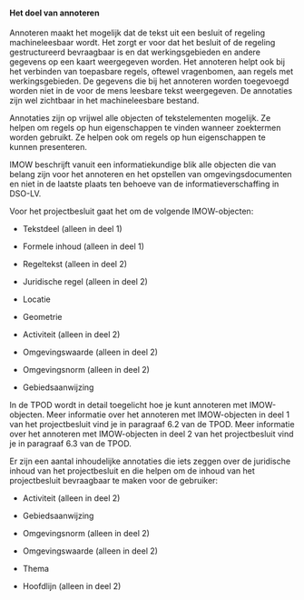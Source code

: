 #### Het doel van annoteren

Annoteren maakt het mogelijk dat de tekst uit een besluit of regeling
machineleesbaar wordt. Het zorgt er voor dat het besluit of de regeling
gestructureerd bevraagbaar is en dat werkingsgebieden en andere gegevens op een
kaart weergegeven worden. Het annoteren helpt ook bij het verbinden van
toepasbare regels, oftewel vragenbomen, aan regels met werkingsgebieden. De
gegevens die bij het annoteren worden toegevoegd worden niet in de voor de mens
leesbare tekst weergegeven. De annotaties zijn wel zichtbaar in het
machineleesbare bestand.

Annotaties zijn op vrijwel alle objecten of tekstelementen mogelijk. Ze helpen
om regels op hun eigenschappen te vinden wanneer zoektermen worden gebruikt. Ze
helpen ook om regels op hun eigenschappen te kunnen presenteren.

IMOW beschrijft vanuit een informatiekundige blik alle objecten die van belang
zijn voor het annoteren en het opstellen van omgevingsdocumenten en niet in de
laatste plaats ten behoeve van de informatieverschaffing in DSO-LV.

Voor het projectbesluit gaat het om de volgende IMOW-objecten:

-   Tekstdeel (alleen in deel 1)

-   Formele inhoud (alleen in deel 1)

-   Regeltekst (alleen in deel 2)

-   Juridische regel (alleen in deel 2)

-   Locatie

-   Geometrie

-   Activiteit (alleen in deel 2)

-   Omgevingswaarde (alleen in deel 2)

-   Omgevingsnorm (alleen in deel 2)

-   Gebiedsaanwijzing

In de TPOD wordt in detail toegelicht hoe je kunt annoteren met IMOW-objecten.
Meer informatie over het annoteren met IMOW-objecten in deel 1 van het
projectbesluit vind je in paragraaf 6.2 van de TPOD. Meer informatie over het
annoteren met IMOW-objecten in deel 2 van het projectbesluit vind je in
paragraaf 6.3 van de TPOD.

Er zijn een aantal inhoudelijke annotaties die iets zeggen over de juridische
inhoud van het projectbesluit en die helpen om de inhoud van het projectbesluit
bevraagbaar te maken voor de gebruiker:

-   Activiteit (alleen in deel 2)

-   Gebiedsaanwijzing

-   Omgevingsnorm (alleen in deel 2)

-   Omgevingswaarde (alleen in deel 2)

-   Thema

-   Hoofdlijn (alleen in deel 2)
